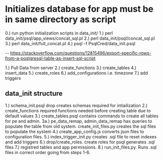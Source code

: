 # Initializes database for app must be in same directory as script
0.) run python initialization scripts in data_init/
1.) perl data_init/psql/app_views/concat_sql.pl
2.) perl data_init/psql/concat_sql.pl
3.) perl data_init/full_concat.pl
4.) psql -f PsqlCred/data_init.psql


-- https://stackoverflow.com/questions/12815496/export-specific-rows-from-a-postgresql-table-as-insert-sql-script

1.) Pull Data from server
2.) create_functions
3.) create_tables
4.) insert_data
5.) create_roles
6.) add_configurations i.e. timezone
7.) add triggers



## data_init structure
1.) schema_init.psql drop creates schemas required for intiailization
2.) create_functions required functions needed before creating table due to default values
3.) create_tables.psql contains commands to create all tables for pe and admin.
    3a.) pe_data_remap, admin_data_remap has queries to populate the table from old system.
    create_init_files.py creates the sql files to populate the system
4.) create_app_config.js converts json files to configuration files.
5.) index_trigger_init.py creates .sql file to reset indexes and add triggers
6.) drop/create_roles. create roles for psql generates .sql files
7.) registred tables and app permissions.
8.) run_init_files.py. Runs .sql files in correct order going from steps 1-6.

